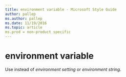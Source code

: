 ```yaml
---
title: environment variable - Microsoft Style Guide
author: pallep
ms.author: pallep
ms.date: 11/19/2016
ms.topic: article
ms.prod = non-product specific
---
```


# environment variable

Use instead of *environment setting* or *environment string*.
